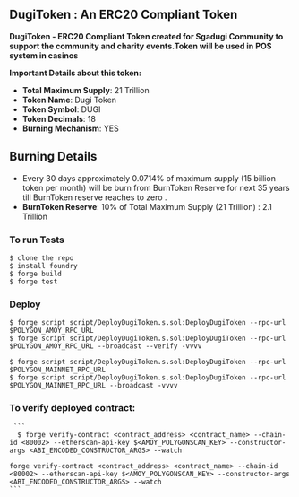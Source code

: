 ## DugiToken : An ERC20 Compliant Token

**DugiToken - ERC20 Compliant Token created for Sgadugi Community to support the community and charity events.Token will be used in POS system in casinos**

**Important Details about this token:**

-   **Total Maximum Supply**:  21 Trillion
-   **Token Name**: Dugi Token
-   **Token Symbol**: DUGI
-   **Token Decimals**: 18
-   **Burning Mechanism**: YES


## Burning Details

- Every 30 days approximately 0.0714% of maximum supply (15 billion token per month) will be burn from BurnToken Reserve for next 35 years till BurnToken reserve reaches to zero .
- **BurnToken Reserve**:  10% of Total Maximum Supply (21 Trillion)
                       : 2.1 Trillion



### To run Tests

```shell
$ clone the repo
$ install foundry
$ forge build
$ forge test
```


### Deploy

```shell
$ forge script script/DeployDugiToken.s.sol:DeployDugiToken --rpc-url $POLYGON_AMOY_RPC_URL
$ forge script script/DeployDugiToken.s.sol:DeployDugiToken --rpc-url $POLYGON_AMOY_RPC_URL --broadcast --verify -vvvv

$ forge script script/DeployDugiToken.s.sol:DeployDugiToken --rpc-url $POLYGON_MAINNET_RPC_URL
$ forge script script/DeployDugiToken.s.sol:DeployDugiToken --rpc-url $POLYGON_MAINNET_RPC_URL --broadcast -vvvv
```

  ### To verify deployed contract:
     ```
	  $ forge verify-contract <contract_address> <contract_name> --chain-id <80002> --etherscan-api-key $<AMOY_POLYGONSCAN_KEY> --constructor-args <ABI_ENCODED_CONSTRUCTOR_ARGS> --watch

    forge verify-contract <contract_address> <contract_name> --chain-id <80002> --etherscan-api-key $<AMOY_POLYGONSCAN_KEY> --constructor-args <ABI_ENCODED_CONSTRUCTOR_ARGS> --watch
    ```



